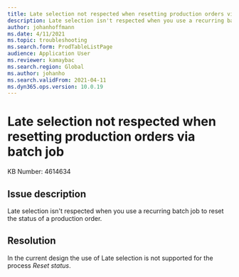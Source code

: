 ```yaml
---
title: Late selection not respected when resetting production orders via batch job
description: Late selection isn't respected when you use a recurring batch job to reset the status of a production order.
author: johanhoffmann
ms.date: 4/11/2021
ms.topic: troubleshooting
ms.search.form: ProdTableListPage
audience: Application User
ms.reviewer: kamaybac
ms.search.region: Global
ms.author: johanho
ms.search.validFrom: 2021-04-11
ms.dyn365.ops.version: 10.0.19
---
```

<!--KFM: This topic is not clear. Please add more context and detail. -->
# Late selection not respected when resetting production orders via batch job

KB Number: 4614634

## Issue description

Late selection isn't respected when you use a recurring batch job to reset the status of a production order.

## Resolution

In the current design the use of Late selection is not supported for the process *Reset status*.

